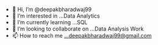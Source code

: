 - 👋 Hi, I’m @deepakbharadwaj99
- 👀 I’m interested in ...Data Analytics  
- 🌱 I’m currently learning ...SQL  
- 💞️ I’m looking to collaborate on ...Data Analysis Work
- 📫 How to reach me ...deepakbharadwaj99@gmail.com

<!---
deepakbharadwaj99/deepakbharadwaj99 is a ✨ special ✨ repository because its `README.md` (this file) appears on your GitHub profile.
You can click the Preview link to take a look at your changes.
--->
